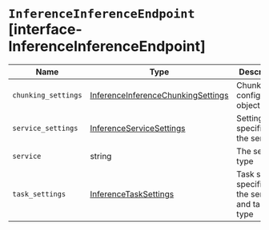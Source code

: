 # `InferenceInferenceEndpoint` [interface-InferenceInferenceEndpoint]

| Name | Type | Description |
| - | - | - |
| `chunking_settings` | [InferenceInferenceChunkingSettings](./InferenceInferenceChunkingSettings.md) | Chunking configuration object |
| `service_settings` | [InferenceServiceSettings](./InferenceServiceSettings.md) | Settings specific to the service |
| `service` | string | The service type |
| `task_settings` | [InferenceTaskSettings](./InferenceTaskSettings.md) | Task settings specific to the service and task type |
